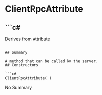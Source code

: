 # ClientRpcAttribute

## ```c#
Derives from Attribute
```

## Summary

A method that can be called by the server.
## Constructors

```c#
ClientRpcAttribute( ) 
```
No Summary
